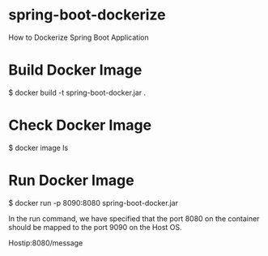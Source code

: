 # spring-boot-dockerize
How to Dockerize Spring Boot Application 

# Build Docker Image 
$ docker build -t spring-boot-docker.jar .

# Check Docker Image 
$ docker image ls

# Run Docker Image 
$ docker run -p 8090:8080 spring-boot-docker.jar

In the run command, we have specified that the port 8080 on the container should be mapped to the port 9090 on the Host OS.

Hostip:8080/message
